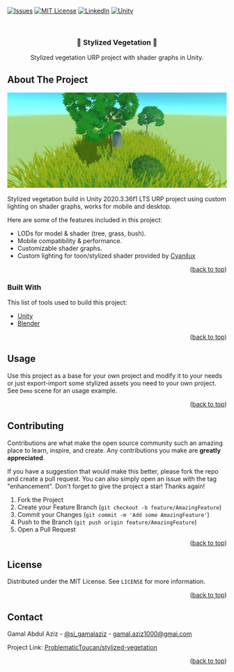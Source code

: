 <div id="top"></div>

[![Issues][issues-shield]][issues-url]
[![MIT License][license-shield]][license-url]
[![LinkedIn][linkedin-shield]][linkedin-url]
[![Unity][unity-shield]][unity-url]

<!-- PROJECT LOGO -->
<br />
<div align="center">
  <h3 align="center">🌳 Stylized Vegetation 🌳</h3>

  <p align="center">
    Stylized vegetation URP project with shader graphs in Unity.
  </p>
</div>

<!-- ABOUT THE PROJECT -->

## About The Project

![Stylized Vegetation Screen Shot][product-screenshot]

Stylized vegetation build in Unity 2020.3.36f1 LTS URP project using custom lighting on shader graphs, works for mobile and desktop.

Here are some of the features included in this project:

- LODs for model & shader (tree, grass, bush).
- Mobile compatibility & performance.
- Customizable shader graphs.
- Custom lighting for toon/stylized shader provided by [Cyanilux](https://github.com/Cyanilux/URP_ShaderGraphCustomLighting)

<p align="right">(<a href="#top">back to top</a>)</p>

### Built With

This list of tools used to build this project:

- [Unity](https://unity.com/)
- [Blender](https://www.blender.org/)

<p align="right">(<a href="#top">back to top</a>)</p>

<!-- USAGE EXAMPLES -->

## Usage

Use this project as a base for your own project and modify it to your needs or just export-import some stylized assets you need to your own project. See `Demo` scene for an usage example.

<p align="right">(<a href="#top">back to top</a>)</p>

<!-- CONTRIBUTING -->

## Contributing

Contributions are what make the open source community such an amazing place to learn, inspire, and create. Any contributions you make are **greatly appreciated**.

If you have a suggestion that would make this better, please fork the repo and create a pull request. You can also simply open an issue with the tag "enhancement".
Don't forget to give the project a star! Thanks again!

1. Fork the Project
2. Create your Feature Branch (`git checkout -b feature/AmazingFeature`)
3. Commit your Changes (`git commit -m 'Add some AmazingFeature'`)
4. Push to the Branch (`git push origin feature/AmazingFeature`)
5. Open a Pull Request

<p align="right">(<a href="#top">back to top</a>)</p>

<!-- LICENSE -->

## License

Distributed under the MIT License. See `LICENSE` for more information.

<p align="right">(<a href="#top">back to top</a>)</p>

<!-- CONTACT -->

## Contact

Gamal Abdul Aziz - [@si_gamalaziz](https://twitter.com/si_gamalaziz) - gamal.aziz1000@gmai.com

Project Link: [ProblematicToucan/stylized-vegetation](https://github.com/ProblematicToucan/stylized-vegetation)

<p align="right">(<a href="#top">back to top</a>)</p>

<!-- MARKDOWN LINKS & IMAGES -->

[issues-shield]: https://img.shields.io/badge/ISSUES-0-yellow?style=for-the-badge
[issues-url]: https://github.com/ProblematicToucan/stylized-vegetation/issues
[license-shield]: https://img.shields.io/badge/LICENSE-MIT-green?style=for-the-badge
[license-url]: https://github.com/ProblematicToucan/stylized-vegetation/blob/main/LICENSE
[linkedin-shield]: https://img.shields.io/badge/-LinkedIn-black.svg?style=for-the-badge&logo=linkedin&colorB=555
[linkedin-url]: https://www.linkedin.com/in/gamal-abdul-aziz
[unity-shield]: https://img.shields.io/badge/unity-%23000000.svg?style=for-the-badge&logo=unity&logoColor=white
[unity-url]: https://unity.com
[product-screenshot]: RepoAsset/Screenshot.png
